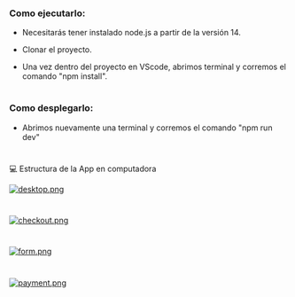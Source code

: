 ### Como ejecutarlo:

- Necesitarás tener instalado node.js a partir de la versión 14.

- Clonar el proyecto.

- Una vez dentro del proyecto en VScode, abrimos terminal y corremos el comando "npm install".

#

### Como desplegarlo:

- Abrimos nuevamente una terminal y corremos el comando "npm run dev"

#

💻  Estructura de la App en computadora

[![desktop.png](https://i.postimg.cc/bNGQPY9P/desktop.png)](https://postimg.cc/QH3Bk3zY)
#
[![checkout.png](https://i.postimg.cc/SssnGVZ4/checkout.png)](https://postimg.cc/nsyVFKbS)
#
[![form.png](https://i.postimg.cc/76fgLxrS/form.png)](https://postimg.cc/0M16W1QN)
#
[![payment.png](https://i.postimg.cc/3JMgK5SD/payment.png)](https://postimg.cc/Yj343Vwp)

